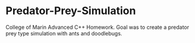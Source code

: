 # Predator-Prey-Simulation
College of Marin Advanced C++ Homework. Goal was to create a predator prey type simulation with ants and doodlebugs.
